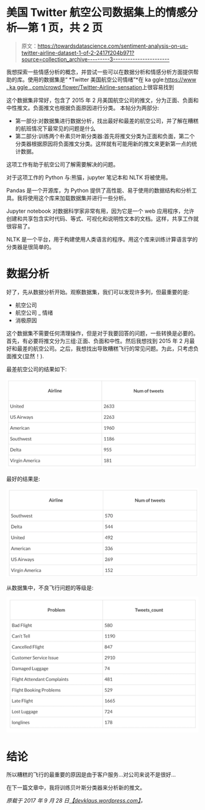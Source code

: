 # 美国 Twitter 航空公司数据集上的情感分析—第 1 页，共 2 页

> 原文：<https://towardsdatascience.com/sentiment-analysis-on-us-twitter-airline-dataset-1-of-2-2417f204b971?source=collection_archive---------3----------------------->

我想探索一些情感分析的概念，并尝试一些可以在数据分析和情感分析方面提供帮助的库。使用的数据集是“ *Twitter 美国航空公司情绪”*在 ka ggle:[https://www . ka ggle . com/crowd flower/Twitter-Airline-sensation](https://www.kaggle.com/crowdflower/twitter-airline-sentiment)上很容易找到

这个数据集非常好，包含了 2015 年 2 月美国航空公司的推文，分为正面、负面和中性推文。负面推文也根据负面原因进行分类。
本帖分为两部分:

*   第一部分:对数据集进行数据分析，找出最好和最差的航空公司，并了解在糟糕的航班情况下最常见的问题是什么
*   第二部分:训练两个朴素贝叶斯分类器:首先将推文分类为正面和负面，第二个分类器根据原因将负面推文分类。这样就有可能用新的推文来更新第一点的统计数据。

这项工作有助于航空公司了解需要解决的问题。

对于这项工作的 Python 与:熊猫，jupyter 笔记本和 NLTK 将被使用。

Pandas 是一个开源库，为 Python 提供了高性能、易于使用的数据结构和分析工具。我将使用这个库来加载数据集并进行一些分析。

Jupyter notebook 对数据科学家非常有用，因为它是一个 web 应用程序，允许创建和共享包含实时代码、等式、可视化和说明性文本的文档。这样，共享工作就很容易了。

NLTK 是一个平台，用于构建使用人类语言的程序。用这个库来训练计算语言学的分类器是很简单的。

# 数据分析

好了，先从数据分析开始。观察数据集，我们可以发现许多列，但最重要的是:

*   航空公司
*   航空公司 _ 情绪
*   消极原因

这个数据集不需要任何清理操作，但是对于我要回答的问题，一些转换是必要的。首先，有必要将推文分为三组:正面、负面和中性。然后我想找到 2015 年 2 月最好和最差的航空公司。之后，我想找出导致糟糕飞行的常见问题。为此，只考虑负面推文(显然！).

最差航空公司的结果如下:

![](img/4e5f9b19bd99eb28838bc0b08b30fd1c.png)

最好的结果是:

![](img/16e108720f05c4a792232eb6a2751152.png)

从数据集中，不良飞行问题的等级是:

![](img/899691f40251db10f3e22254ae8656dd.png)

# 结论

所以糟糕的飞行的最重要的原因是由于客户服务…对公司来说不是很好…

在下一篇文章中，我将训练贝叶斯分类器来分析新的推文。

*原载于 2017 年 9 月 28 日*[*【devklaus.wordpress.com】*](https://devklaus.wordpress.com/2017/09/28/sentiment-analysis-to-find-problems/)*。*